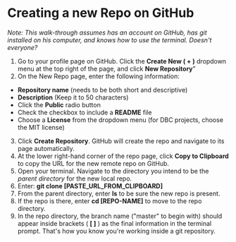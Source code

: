 # Creating a new Repo on GitHub

*Note: This walk-through assumes has an account on GitHub, has git installed on his computer, and knows how to use the terminal. Doesn't everyone?*

1. Go to your profile page on GitHub. Click the **Create New ( + )** dropdown menu at the top right of the page, and click **New Repository**"
2. On the New Repo page, enter the following information:
  - **Repository name** (needs to be both short and descriptive)
  - **Description** (Keep it to 50 characters)
  - Click the **Public** radio button
  - Check the checkbox to include a **README** file
  - Choose a **License** from the dropdown menu (for DBC projects, choose the MIT license)
3. Click **Create Repository**. GitHub will create the repo and navigate to its page automatically.
4. At the lower right-hand corner of the repo page, click **Copy to Clipboard** to copy the URL for the new remote repo on GitHub.
5. Open your terminal. Navigate to the directory you intend to be the *parent directory* for the new local repo.
6. Enter: **git clone [PASTE_URL_FROM_CLIPBOARD]**
7. From the parent directory, enter **ls** to be sure the new repo is present.
8. If the repo is there, enter **cd [REPO-NAME]** to move to the repo directory.
9. In the repo directory, the branch name ("master" to begin with) should appear inside brackets ( **[ ]** ) as the final information in the terminal prompt. That's how you know you're working inside a git repository.


